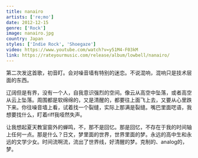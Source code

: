 ```yaml
---
title: nanairo
artists: ['re;mo']
date: 2012-12-15
genre: ['Rock']
image: nanairo.jpg
country: Japan
styles: ['Indie Rock', 'Shoegaze']
video: https://www.youtube.com/watch?v=y51M4-F03kM
link: https://rateyourmusic.com/release/album/lowbell/nanairo/
---
```


第二次发这首歌，初音盯。会对噪音墙有特别的迷恋。不说混响，混响只是技术层面的东西。

辽阔但是有界，没有一个人，自我意识强烈的空间。像云从高空中坠落，或者高空从云上坠落。周围都是软绵绵的，又是清醒的，都要往上面飞上去，又要从心里跌下来。你往噪音墙上看，试着找一个裂缝，实际上那满是裂缝。嘴巴里面呓语，我想要找什么，盯着riff我哑然失声。

让我想起夏天教室窗外的蝉鸣，不，那不是回忆。那是回忆，不存在于我的时间轴上任何一点。那是什么？日文，梦里面的世界，世界里面的梦。永远的高中生和永远的文学少女。时间流啊流，流出了世界线，好清醒的梦。克制的、analog的，梦。